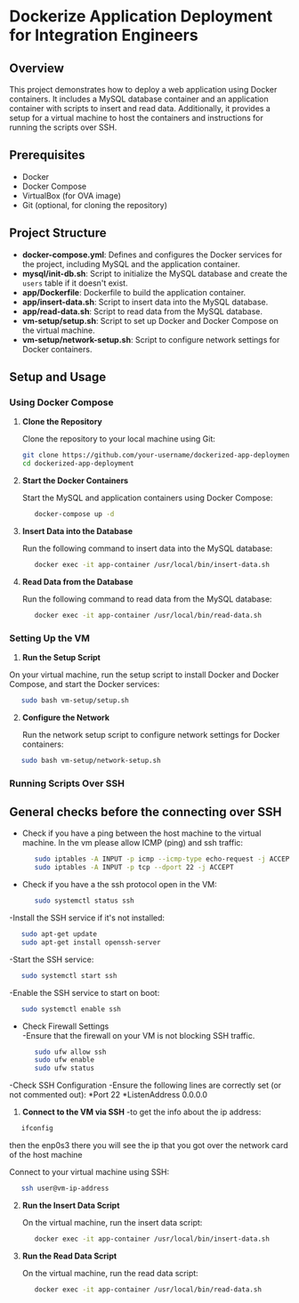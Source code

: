 # Dockerize Application Deployment for Integration Engineers

## Overview

This project demonstrates how to deploy a web application using Docker containers. It includes a MySQL database container and an application container with scripts to insert and read data. Additionally, it provides a setup for a virtual machine to host the containers and instructions for running the scripts over SSH.

## Prerequisites

- Docker
- Docker Compose
- VirtualBox (for OVA image)
- Git (optional, for cloning the repository)

## Project Structure

- **docker-compose.yml**: Defines and configures the Docker services for the project, including MySQL and the application container.
- **mysql/init-db.sh**: Script to initialize the MySQL database and create the `users` table if it doesn't exist.
- **app/Dockerfile**: Dockerfile to build the application container.
- **app/insert-data.sh**: Script to insert data into the MySQL database.
- **app/read-data.sh**: Script to read data from the MySQL database.
- **vm-setup/setup.sh**: Script to set up Docker and Docker Compose on the virtual machine.
- **vm-setup/network-setup.sh**: Script to configure network settings for Docker containers.

## Setup and Usage

### Using Docker Compose

1. **Clone the Repository**

   Clone the repository to your local machine using Git:

   ```sh
   git clone https://github.com/your-username/dockerized-app-deployment.git
   cd dockerized-app-deployment
   ```

2. **Start the Docker Containers**

   Start the MySQL and application containers using Docker Compose:

   ```sh
      docker-compose up -d
   ```

3. **Insert Data into the Database**

   Run the following command to insert data into the MySQL database:

   ```sh
      docker exec -it app-container /usr/local/bin/insert-data.sh
   ```

4. **Read Data from the Database**

   Run the following command to read data from the MySQL database:

   ```sh
      docker exec -it app-container /usr/local/bin/read-data.sh
   ```

### Setting Up the VM

1.  **Run the Setup Script**

On your virtual machine, run the setup script to install Docker and Docker Compose, and start the Docker services:

   ```sh
      sudo bash vm-setup/setup.sh
   ```

2.  **Configure the Network**

    Run the network setup script to configure network settings for Docker containers:

   ```sh
      sudo bash vm-setup/network-setup.sh
   ```

### Running Scripts Over SSH

## General checks before the connecting over SSH ##
- Check if you have a ping between the host machine to the virtual machine.
  In the vm please allow ICMP (ping) and ssh traffic:
   ```sh
      sudo iptables -A INPUT -p icmp --icmp-type echo-request -j ACCEPT
      sudo iptables -A INPUT -p tcp --dport 22 -j ACCEPT
   ```   

- Check if you have a the ssh protocol open in the VM:
   ```sh
      sudo systemctl status ssh
   ```

-Install the SSH service if it's not installed:
   ```sh
      sudo apt-get update
      sudo apt-get install openssh-server
   ```   

-Start the SSH service:
   ```sh
      sudo systemctl start ssh
   ```

-Enable the SSH service to start on boot:
   ```sh
      sudo systemctl enable ssh
   ```

-  Check Firewall Settings  
   -Ensure that the firewall on your VM is not blocking SSH traffic.
   ```sh
      sudo ufw allow ssh
      sudo ufw enable
      sudo ufw status
   ```
   
-Check SSH Configuration
   -Ensure the following lines are correctly set (or not commented out):
      *Port 22
      *ListenAddress 0.0.0.0


1.  **Connect to the VM via SSH**
   -to get the info about the ip address:
   ```sh
      ifconfig
   ```
   then the enp0s3 there you will see the ip that you got over the network card of the host machine
      
   Connect to your virtual machine using SSH:
   ```sh
      ssh user@vm-ip-address
   ```

2. **Run the Insert Data Script**

   On the virtual machine, run the insert data script:

   ```sh
      docker exec -it app-container /usr/local/bin/insert-data.sh
   ```

3. **Run the Read Data Script**

   On the virtual machine, run the read data script:

   ```sh
      docker exec -it app-container /usr/local/bin/read-data.sh
   ```
